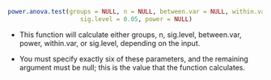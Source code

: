 ```R
power.anova.test(groups = NULL, n = NULL, between.var = NULL, within.var = NULL, 
					sig.level = 0.05, power = NULL)
```

- This function will calculate either groups, n, sig.level, between.var, power, within.var, or sig.level, depending on the input. 

-  You must specify exactly six of these parameters, and the remaining argument must be null; this is the value that the function calculates.